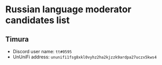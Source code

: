 # Russian language moderator candidates list

## Timura

- Discord user name: `tt#0595`
- UnUniFi address: `ununifi1fsg8xkl0vyhz2ha2kjzzk9ardpa27uczx5kws4`
